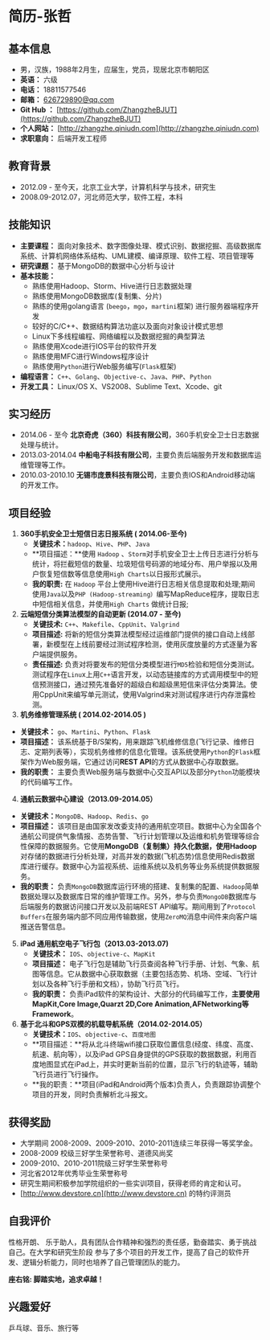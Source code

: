 # 简历-张哲


## 基本信息
* 男，汉族，1988年2月生，应届生，党员，现居北京市朝阳区
* **英语：** 六级
* **电话：** 18811577546
* **邮箱：** 626729890@qq.com 
* **Git Hub ：** [https://github.com/ZhangzheBJUT](https://github.com/ZhangzheBJUT)
* **个人网站：** [http://zhangzhe.qiniudn.com](http://zhangzhe.qiniudn.com)
* **求职意向：** 后端开发工程师

## 教育背景

* 2012.09 - 至今天，北京工业大学，计算机科学与技术，研究生
* 2008.09-2012.07，河北师范大学，软件工程，本科


## 技能知识

* **主要课程：** 面向对象技术、数字图像处理、模式识别、数据挖掘、高级数据库系统、计算机网络体系结构、UML建模、编译原理、软件工程、项目管理等
* **研究课题：** 基于MongoDB的数据中心分析与设计
* **基本技能：**
    * 熟练使用Hadoop、Storm、Hive进行日志数据处理
    * 熟练使用MongoDB数据库(复制集、分片)
	* 熟练的使用golang语言 (`beego`，`mgo`，`martini`框架) 进行服务器端程序开发
	* 较好的C/C++、数据结构算法功底以及面向对象设计模式思想
	* Linux下多线程编程、网络编程以及数据挖掘的典型算法
	* 熟练使用Xcode进行IOS平台的软件开发
	* 熟练使用MFC进行Windows程序设计
	* 熟练使用`Python`进行Web服务编写(`Flask`框架)
* **编程语言：** `C++`、`Golang`、`Objective-c`、`Java`、`PHP`、`Python`
* **开发工具：** Linux/OS X、VS2008、Sublime Text、Xcode、git


## 实习经历

* 2014.06 - 至今    **北京奇虎（360）科技有限公司**，360手机安全卫士日志数据处理与统计。
* 2013.03-2014.04 **中船电子科技有限公司**，主要负责后端服务开发和数据库运维管理等工作。
* 2010.03-2010.10 **无锡市庞景科技有限公司**，主要负责IOS和Android移动端的开发工作。

## 项目经验
1. **360手机安全卫士短信日志日报系统 ( 2014.06-至今)** 
   * **关键技术：**`hadoop`、`Hive`、`PHP`、`Java`
   * **项目描述：**使用 `Hadoop` 、`Storm`对手机安全卫士上传日志进行分析与统计，将拦截短信的数量、垃圾短信号码源的地域分布、用户举报以及用户恢复短信数等信息使用`High Charts`以日报形式展示。
   * **我的职责:** 在 `Hadoop` 平台上使用Hive进行日志相关信息提取和处理;期间使用`Java`以及`PHP (Hadoop-streaming）`编写MapReduce程序，提取日志中短信相关信息，并使用`High Charts` 做统计日报; 
2. **云端短信分类算法模型的自动更新   (2014.07 - 至今)** 
   * **关键技术:** `C++`、`Makefile`、`CppUnit`、`Valgrind` 
   * **项目描述:** 将新的短信分类算法模型经过运维部门提供的接口自动上线部署，新模型在上线前要经过测试程序检测，使用灰度放量的方式逐量为客户端提供服务。
   * **责任描述:** 负责对将要发布的短信分类模型进行`MD5`检验和短信分类测试。测试程序在`Linu`x上用`C++`语言开发，以动态链接库的方式调用模型中的短信预测接口，通过预先准备好的超级白和超级黑短信来评估分类算法。使用CppUnit来编写单元测试，使用Valgrind来对测试程序进行内存泄露检测。
3.  **机务维修管理系统 ( 2014.02-2014.05 )**
   * **关键技术：** `go`、`Martini`、`Python`、`Flask`
   * **项目描述：** 该系统基于B/S架构，用来跟踪飞机维修信息(飞行记录、维修日志、定期列表等），实现机务维修的信息化管理。该系统使用`Python`的`Flask`框架作为Web服务端，它通过访问**REST API**的方式从数据中心存取数据。
   * **我的职责：** 主要负责Web服务端与数据中心交互API以及部分`Python`功能模块的代码编写工作。  
4.  **通航云数据中心建设（2013.09-2014.05）**       
   * **关键技术：**`MongoDB`、`Hadoop`、`Redis`、`go`          
   * **项目描述：** 该项目是由国家发改委支持的通用航空项目。数据中心为全国各个通航公司提供气象情报、态势告警、飞行计划管理以及运维和机务管理等综合性保障的数据服务。它使用**MongoDB（复制集）**持久化数据，使用**Hadoop**对存储的数据进行分析处理，对高并发的数据(飞机态势)信息使用Redis数据库进行缓存。数据中心为监视系统、运维系统以及机务等业务系统提供数据服务。 
   * **我的职责：** 负责`MongoDB`数据库运行环境的搭建、复制集的配置、`Hadoop`简单数据处理以及数据库日常的维护管理工作。另外，参与负责`MongoDB`数据库与后端服务的数据访问接口开发以及前端REST API编写。期间用到了`Protocol Buffers`在服务端内部不同应用传输数据，使用`ZeroMQ`消息中间件来向客户端推送告警信息。        
5. **iPad 通用航空电子飞行包（2013.03-2013.07)** 
   * **关键技术：** 	`IOS`、`objective-c`、`MapKit`
   * **项目描述：** 电子飞行包是辅助飞行员查阅各种飞行手册、计划、气象、航图等信息。它从数据中心获取数据（主要包括态势、机场、空域、飞行计划以及各种飞行手册和文档），协助飞行员飞行。
   * **我的职责：** 负责iPad软件的架构设计、大部分的代码编写工作，**主要使用MapKit,Core Image,Quarzt 2D,Core Animation,AFNetworking等Framework**。
6. **基于北斗和GPS双模的机载导航系统（2014.02-2014.05）**  
   * **关键技术：**`IOS`、`objective-c`、`百度地图` 
   * **项目描述：**将从北斗终端wifi接口获取位置信息(经度、纬度、高度、航速、航向等），以及iPad GPS自身提供的GPS获取的数据数据，利用百度地图显式在iPad上，并实时更新当前的位置，显示飞行的轨迹等，辅助飞行员进行飞行操作。
   * **我的职责：**项目(iPad和Android两个版本)负责人，负责跟踪协调整个项目的开发，同时负责解析北斗报文。


## 获得奖励

* 大学期间 2008-2009、2009-2010、2010-2011连续三年获得一等奖学金。
* 2008-2009 校级三好学生荣誉称号、道德风尚奖
* 2009-2010、2010-2011院级三好学生荣誉称号
* 河北省2012年优秀毕业生荣誉称号
* 研究生期间积极参加学院组织的一些实训项目，获得老师的肯定和认可。
* [http://www.devstore.cn](http://www.devstore.cn) 的特约评测员

## 自我评价
性格开朗、 乐于助人，具有团队合作精神和强烈的责任感，勤奋踏实、勇于挑战自己。在大学和研究生阶段 参与了多个项目的开发工作，提高了自己的软件开发、逻辑分析能力，同时也培养了自己管理团队的能力。


**座右铭: 脚踏实地，追求卓越！**


## 兴趣爱好
乒乓球、音乐、旅行等









